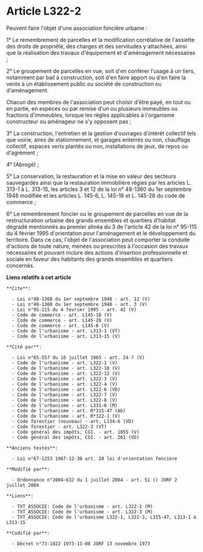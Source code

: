 # Article L322-2

Peuvent faire l'objet d'une association foncière urbaine : 

1° Le remembrement de parcelles et la modification corrélative de l'assiette des droits de propriété, des charges et des
servitudes y attachées, ainsi que la réalisation des travaux d'équipement et d'aménagement nécessaires ; 

2° Le groupement de parcelles en vue, soit d'en conférer l'usage à un tiers, notamment par bail à construction, soit d'en
faire apport ou d'en faire la vente à un établissement public ou société de construction ou d'aménagement. 

Chacun des membres de l'association peut choisir d'être payé, en tout ou en partie, en espèces ou par remise d'un ou
plusieurs immeubles ou fractions d'immeubles, lorsque les règles applicables à l'organisme constructeur ou aménageur ne s'y
opposent pas ; 

3° La construction, l'entretien et la gestion d'ouvrages d'intérêt collectif tels que voirie, aires de stationnement, et
garages enterrés ou non, chauffage collectif, espaces verts plantés ou non, installations de jeux, de repos ou d'agrément ; 

4° (Abrogé) ;

5° La conservation, la restauration et la mise en valeur des secteurs sauvegardés ainsi que la restauration immobilière
régies par les articles L. 313-1 à L. 313-15, les articles 3 et 12 de la loi n° 48-1360 du 1er septembre 1948 modifiée et les
articles L. 145-6, L. 145-18 et L. 145-28 du code de commerce ; 

6° Le remembrement foncier ou le groupement de parcelles en vue de la restructuration urbaine des grands ensembles et
quartiers d'habitat dégradé mentionnés au premier alinéa du 3 de l'article 42 de la loi n° 95-115 du 4 février 1995
d'orientation pour l'aménagement et le développement du territoire. Dans ce cas, l'objet de l'association peut comporter la
conduite d'actions de toute nature, menées ou prescrites à l'occasion des travaux nécessaires et pouvant inclure des actions
d'insertion professionnelle et sociale en faveur des habitants des grands ensembles et quartiers concernés.

**Liens relatifs à cet article**

	**Cite**:

	  - Loi n°48-1360 du 1er septembre 1948 - art. 12 (V)
	  - Loi n°48-1360 du 1er septembre 1948 - art. 3 (V)
	  - Loi n°95-115 du 4 février 1995 - art. 42 (V)
	  - Code de commerce - art. L145-18 (V)
	  - Code de commerce - art. L145-28 (V)
	  - Code de commerce - art. L145-6 (V)
	  - Code de l'urbanisme - art. L313-1 (VT)
	  - Code de l'urbanisme - art. L313-15 (V)

	**Cité par**:

	  - Loi n°65-557 du 10 juillet 1965 - art. 24-7 (V)
	  - Code de l'urbanisme - art. L322-1 (V)
	  - Code de l'urbanisme - art. L322-10 (V)
	  - Code de l'urbanisme - art. L322-12 (V)
	  - Code de l'urbanisme - art. L322-3 (V)
	  - Code de l'urbanisme - art. L322-4 (V)
	  - Code de l'urbanisme - art. L322-6 (VD)
	  - Code de l'urbanisme - art. L322-7 (V)
	  - Code de l'urbanisme - art. L322-8 (V)
	  - Code de l'urbanisme - art. L331-6 (M)
	  - Code de l'urbanisme - art. R*315-47 (Ab)
	  - Code de l'urbanisme - art. R*322-1 (V)
	  - Code forestier (nouveau) - art. L134-6 (VD)
	  - Code forestier - art. L322-3 (VT)
	  - Code général des impôts, CGI. - art. 1055 (V)
	  - Code général des impôts, CGI. - art. 261 (VD)

	**Anciens textes**:

	  - Loi n°67-1253 1967-12-30 art. 24 loi d'orientation foncière

	**Modifié par**:

	  - Ordonnance n°2004-632 du 1 juillet 2004 - art. 51 () JORF 2 juillet 2004

	**Liens**:

	  - TXT_ASSOCIE: Code de l'urbanisme - art. L322-1 (M)
	  - TXT_ASSOCIE: Code de l'urbanisme - art. L322-3 (M)
	  - TXT_ASSOCIE: Code de l'urbanisme L322-1, L322-3, L315-47, L313-1 à L313-15

	**Codifié par**:

	  - Décret n°73-1022 1973-11-08 JORF 13 novembre 1973
